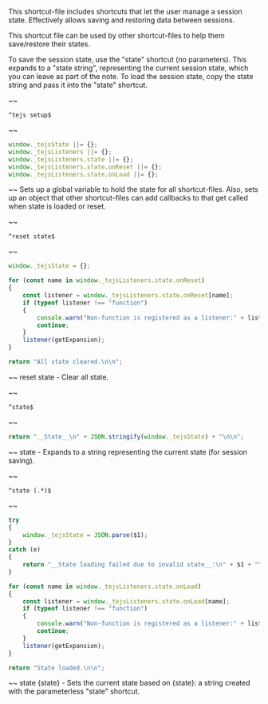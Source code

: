This shortcut-file includes shortcuts that let the user manage a session state.  Effectively allows saving and restoring data between sessions.

This shortcut file can be used by other shortcut-files to help them save/restore their states.

To save the session state, use the "state" shortcut (no parameters).  This expands to a "state string", representing the current session state, which you can leave as part of the note.  To load the session state, copy the state string and pass it into the "state" shortcut.


~~
```
^tejs setup$
```
~~
```js
window._tejsState ||= {};
window._tejsListeners ||= {};
window._tejsListeners.state ||= {};
window._tejsListeners.state.onReset ||= {};
window._tejsListeners.state.onLoad ||= {};
```
~~
Sets up a global variable to hold the state for all shortcut-files.  Also, sets up an object that other shortcut-files can add callbacks to that get called when state is loaded or reset.


~~
```
^reset state$
```
~~
```js
window._tejsState = {};

for (const name in window._tejsListeners.state.onReset)
{
	const listener = window._tejsListeners.state.onReset[name];
	if (typeof listener !== "function")
	{
		console.warn("Non-function is registered as a listener:" + listener);
		continue;
	}
	listener(getExpansion);
}

return "All state cleared.\n\n";
```
~~
reset state - Clear all state.


~~
```
^state$
```
~~
```js
return "__State__\n" + JSON.stringify(window._tejsState) + "\n\n";
```
~~
state - Expands to a string representing the current state (for session saving).


~~
```
^state (.*)$
```
~~
```js
try
{
	window._tejsState = JSON.parse($1);
}
catch (e)
{
	return "__State loading failed due to invalid state__:\n" + $1 + "\n\n";
}

for (const name in window._tejsListeners.state.onLoad)
{
	const listener = window._tejsListeners.state.onLoad[name];
	if (typeof listener !== "function")
	{
		console.warn("Non-function is registered as a listener:" + listener);
		continue;
	}
	listener(getExpansion);
}

return "State loaded.\n\n";
```
~~
state {state} - Sets the current state based on {state}: a string created with the parameterless "state" shortcut.
